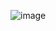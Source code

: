 ![image](https://user-images.githubusercontent.com/30381075/149231972-6504d910-bd46-4162-a4d4-5f6833ecb38f.png)
